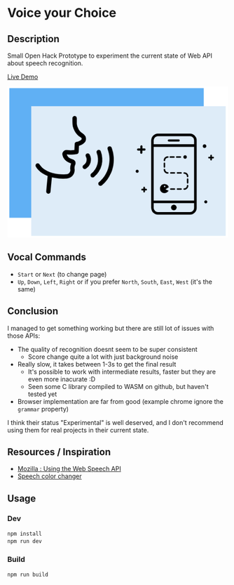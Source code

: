 # Voice your Choice

## Description

Small Open Hack Prototype to experiment the current state of Web API about speech recognition.

[Live Demo](https://kefniark.github.io/voice-your-choice/assets/)

![Logo](./logo.png)

## Vocal Commands
* `Start` or `Next` (to change page)
* `Up`, `Down`, `Left`, `Right` or if you prefer `North`, `South`, `East`, `West` (it's the same)

## Conclusion

I managed to get something working but there are still lot of issues with those APIs:
* The quality of recognition doesnt seem to be super consistent
    * Score change quite a lot with just background noise
* Really slow, it takes between 1-3s to get the final result
    * It's possible to work with intermediate results, faster but they are even more inacurate :D
    * Seen some C library compiled to WASM on github, but haven't tested yet
* Browser implementation are far from good (example chrome ignore the `grammar` property)

I think their status "Experimental" is well deserved, and I don't recommend using them for real projects in their current state.

## Resources / Inspiration

* [Mozilla : Using the Web Speech API](https://developer.mozilla.org/en-US/docs/Web/API/Web_Speech_API/Using_the_Web_Speech_API)
* [Speech color changer](https://mdn.github.io/web-speech-api/speech-color-changer/)

## Usage

### Dev

```sh
npm install
npm run dev
```

### Build

```sh
npm run build
```
